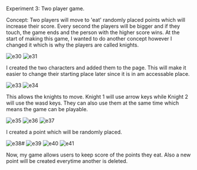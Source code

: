 Experiment 3: Two player game.

Concept: Two players will move to 'eat' randomly placed points which will increase their score. Every second the players will be bigger and if they touch, the game ends and the person with the higher score wins. At the start of making this game, I wanted to do another concept however I changed it which is why the players are called knights.

![e30](https://github.com/user-attachments/assets/e1a37bd7-a568-47f0-8155-f54285d0d3ef)
![e31](https://github.com/user-attachments/assets/5e4708f5-92c5-41e8-94f8-dea0c5e02b2c)

I created the two characters and added them to the page. This will make it easier to change their starting place later since it is in am accessable place.

![e33](https://github.com/user-attachments/assets/8b88c1ac-809a-4e94-9e57-4285b0344db1)
![e34](https://github.com/user-attachments/assets/3766e83e-c0a4-4294-8d78-58b7906c42a2)

This allows the knights to move. Knight 1 will use arrow keys while Knight 2 will use the wasd keys. They can also use them at the same time which means the game can be playable.

![e35](https://github.com/user-attachments/assets/8395b1bf-ad7b-4d62-87ef-3a13b879167f)
![e36](https://github.com/user-attachments/assets/3adac60d-b233-4bed-b2f0-379596ce0d0a)
![e37](https://github.com/user-attachments/assets/0061af5c-701b-47da-a203-d0c9f8f7cc3f)

I created a point which will be randomly placed.

![e38#](https://github.com/user-attachments/assets/2994fc89-797d-459f-a757-6801f137064c)
![e39](https://github.com/user-attachments/assets/c61b29ed-ce89-4918-a900-01aa3e029991)
![e40](https://github.com/user-attachments/assets/37d38139-8ff3-48b8-b765-bde35921d6cb)
![e41](https://github.com/user-attachments/assets/2fadce62-1ead-4b08-9a67-e4eb1cef7251)

Now, my game allows users to keep score of the points they eat. Also a new point will be created everytime another is deleted.

